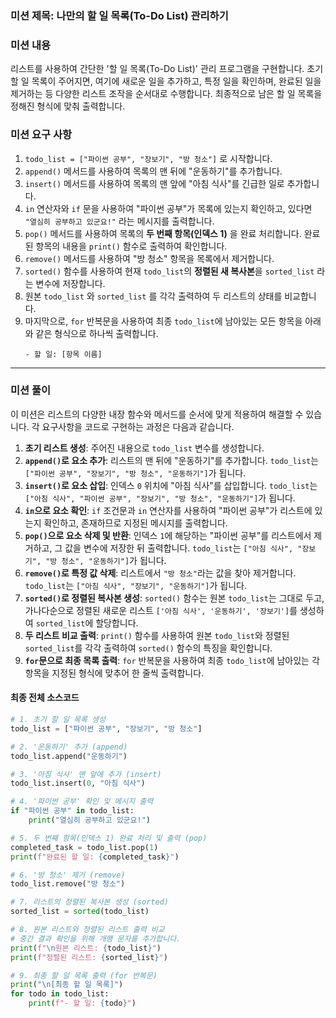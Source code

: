 ### **미션 제목**: 나만의 할 일 목록(To-Do List) 관리하기

### **미션 내용**
리스트를 사용하여 간단한 '할 일 목록(To-Do List)' 관리 프로그램을 구현합니다. 초기 할 일 목록이 주어지면, 여기에 새로운 일을 추가하고, 특정 일을 확인하며, 완료된 일을 제거하는 등 다양한 리스트 조작을 순서대로 수행합니다. 최종적으로 남은 할 일 목록을 정해진 형식에 맞춰 출력합니다.

### **미션 요구 사항**

1.  `todo_list = ["파이썬 공부", "장보기", "방 청소"]` 로 시작합니다.
2.  `append()` 메서드를 사용하여 목록의 맨 뒤에 "운동하기"를 추가합니다.
3.  `insert()` 메서드를 사용하여 목록의 맨 앞에 "아침 식사"를 긴급한 일로 추가합니다.
4.  `in` 연산자와 `if` 문을 사용하여 "파이썬 공부"가 목록에 있는지 확인하고, 있다면 `"열심히 공부하고 있군요!"` 라는 메시지를 출력합니다.
5.  `pop()` 메서드를 사용하여 목록의 **두 번째 항목(인덱스 1)** 을 완료 처리합니다. 완료된 항목의 내용을 `print()` 함수로 출력하여 확인합니다.
6.  `remove()` 메서드를 사용하여 "방 청소" 항목을 목록에서 제거합니다.
7.  `sorted()` 함수를 사용하여 현재 `todo_list`의 **정렬된 새 복사본**을 `sorted_list` 라는 변수에 저장합니다.
8.  원본 `todo_list` 와 `sorted_list` 를 각각 출력하여 두 리스트의 상태를 비교합니다.
9.  마지막으로, `for` 반복문을 사용하여 최종 `todo_list`에 남아있는 모든 항목을 아래와 같은 형식으로 하나씩 출력합니다.
    ```
    - 할 일: [항목 이름]
    ```

---

### **미션 풀이**

이 미션은 리스트의 다양한 내장 함수와 메서드를 순서에 맞게 적용하여 해결할 수 있습니다. 각 요구사항을 코드로 구현하는 과정은 다음과 같습니다.

1.  **초기 리스트 생성**: 주어진 내용으로 `todo_list` 변수를 생성합니다.
2.  **`append()`로 요소 추가**: 리스트의 맨 뒤에 "운동하기"를 추가합니다. `todo_list`는 `["파이썬 공부", "장보기", "방 청소", "운동하기"]`가 됩니다.
3.  **`insert()`로 요소 삽입**: 인덱스 `0` 위치에 "아침 식사"를 삽입합니다. `todo_list`는 `["아침 식사", "파이썬 공부", "장보기", "방 청소", "운동하기"]`가 됩니다.
4.  **`in`으로 요소 확인**: `if` 조건문과 `in` 연산자를 사용하여 "파이썬 공부"가 리스트에 있는지 확인하고, 존재하므로 지정된 메시지를 출력합니다.
5.  **`pop()`으로 요소 삭제 및 반환**: 인덱스 `1`에 해당하는 "파이썬 공부"를 리스트에서 제거하고, 그 값을 변수에 저장한 뒤 출력합니다. `todo_list`는 `["아침 식사", "장보기", "방 청소", "운동하기"]`가 됩니다.
6.  **`remove()`로 특정 값 삭제**: 리스트에서 `"방 청소"`라는 값을 찾아 제거합니다. `todo_list`는 `["아침 식사", "장보기", "운동하기"]`가 됩니다.
7.  **`sorted()`로 정렬된 복사본 생성**: `sorted()` 함수는 원본 `todo_list`는 그대로 두고, 가나다순으로 정렬된 새로운 리스트 `['아침 식사', '운동하기', '장보기']`를 생성하여 `sorted_list`에 할당합니다.
8.  **두 리스트 비교 출력**: `print()` 함수를 사용하여 원본 `todo_list`와 정렬된 `sorted_list`를 각각 출력하여 `sorted()` 함수의 특징을 확인합니다.
9.  **`for`문으로 최종 목록 출력**: `for` 반복문을 사용하여 최종 `todo_list`에 남아있는 각 항목을 지정된 형식에 맞추어 한 줄씩 출력합니다.

#### **최종 전체 소스코드**

```python
# 1. 초기 할 일 목록 생성
todo_list = ["파이썬 공부", "장보기", "방 청소"]

# 2. '운동하기' 추가 (append)
todo_list.append("운동하기")

# 3. '아침 식사' 맨 앞에 추가 (insert)
todo_list.insert(0, "아침 식사")

# 4. '파이썬 공부' 확인 및 메시지 출력
if "파이썬 공부" in todo_list:
    print("열심히 공부하고 있군요!")

# 5. 두 번째 항목(인덱스 1) 완료 처리 및 출력 (pop)
completed_task = todo_list.pop(1)
print(f"완료된 할 일: {completed_task}")

# 6. '방 청소' 제거 (remove)
todo_list.remove("방 청소")

# 7. 리스트의 정렬된 복사본 생성 (sorted)
sorted_list = sorted(todo_list)

# 8. 원본 리스트와 정렬된 리스트 출력 비교
# 중간 결과 확인을 위해 개행 문자를 추가합니다.
print(f"\n원본 리스트: {todo_list}")
print(f"정렬된 리스트: {sorted_list}")

# 9. 최종 할 일 목록 출력 (for 반복문)
print("\n[최종 할 일 목록]")
for todo in todo_list:
    print(f"- 할 일: {todo}")

```